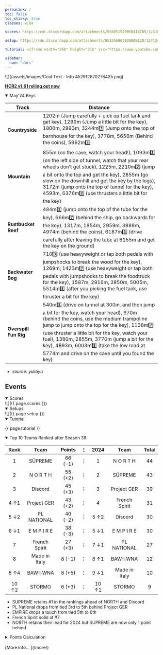 ```yaml
---
permalink: /
toc: false
toc_sticky: true
classes: wide

scores: https://cdn.discordapp.com/attachments/858851529058418765/1241011277212553226/IMG_5245.png?ex=6648a551&is=664753d1&hm=7becf5d7619c53a2b2598fa81d0d54bd6916e27bd37734743eeb1ef1091dd597&

setup: https://cdn.discordapp.com/attachments/851566907920089128/1241240649378824332/image0.jpg?ex=66497aef&is=6648296f&hm=22b73b1e7fe5eb17832f58e8cf55d5c5ee322e3a4a51a9fcbaab2d59672a0e3a&

tutorial: <iframe width="560" height="315" src="https://www.youtube.com/embed/_YFOrMYUIbw?si=3CREMibW_H_KdAoz&amp;start=230" title="YouTube video player" frameborder="0" allow="accelerometer; autoplay; clipboard-write; encrypted-media; gyroscope; picture-in-picture; web-share" referrerpolicy="strict-origin-when-cross-origin" allowfullscreen></iframe>

sidebar:
  nav: "docs"
---
```

![](/assets/images/Cool Text - Info 452912870276435.png)  

<!--
![](https://cdn.discordapp.com/attachments/806343355264401478/848994894865104896/cooltext385495335534000.png)  

<details  markdown="block">
  <summary>
    Table of contents
  </summary>
  {: .text-delta }
1. TOC
{:toc} 
</details> -->  

[**HCR2 v1.61 rolling out now**](https://fingersoft.com/news/2024/05/20/patch-notes-hcr2-v1-61-0/)


<details  markdown="block" open>
  <summary> 
   May'24 Keys
  </summary>  

Track | Distance 
-- | --  
**Countryside** | 1202m (Jump carefully + pick up fuel tank and get key), 1299m (Jump a little bit for the key), 1800m, 2993m, 3244m7️⃣ (Jump onto the top of barnhouse for the key), 3778m, 5656m (Behind the coins), 5992m3️⃣   
**Mountain** | 855m (on the cave, watch your head!), 1093m3️⃣ (on the left side of tunnel, watch that your rear wheels don’t get stuck), 1225m, 2210m7️⃣ (jump a bit onto the top and get the key), 2855m (go slow on the downhill and get the key by the logs), 3172m (jump onto the top of tunnel for the key), 4593m, 6376m3️⃣ (use thrusters a little bit for the key)  
**Rustbucket Reef** |  484m3️⃣ (jump onto the top of the tube for the key), 666m7️⃣ (behind the ship, go backwards for the key), 1317m, 1854m, 2959m, 3888m, 4974m (behind the coins), 6187m3️⃣ (drive carefully after leaving the tube at 6155m and get the key on the ground)  
**Backwater Bog** | 7103️⃣ (use heavyweight or tap both pedals with jumpshocks to break the wood for the key), 1269m, 1423m7️⃣ (use heavyweight or tap both pedals with jumpshocks to break the foodtruck for the key), 1587m, 2916m, 3850m, 5005m, 5514m3️⃣ (after you picking the fuel tank, use thruster a bit for the key)  
**Overspill Fun Rig** | 540m3️⃣ (drive on tunnel at 300m, and then jump a bit for the key, watch your head), 970m (behind the coins, use the medium trampoline jump to jump onto the top for the key), 1138m7️⃣ (use thruster a little bit for the key, watch your fuel), 1380m, 2855m, 3770m (jump a bit for the key), 4893m, 6003m3️⃣ (take the low road at 5774m and drive on the cave until you found the key)

- *source: yuliayu*
  
</details>  

## Events  

<details  markdown="block" open>
  <summary> 
   Scores
  </summary>
![]({{ page.scores }})  
</details>  


<details  markdown="block" open>
  <summary> 
   Setups
  </summary>
![]({{ page.setup }})  

</details>

<details  markdown="block" open>
  <summary> 
   Tutorial
  </summary>

{{ page.tutorial }}
&nbsp;
</details>


<details  markdown="block" open>
  <summary> 
   Top 10 Teams Ranked after Season 36
  </summary>

Rank | Team | Points |  ⋮  | 2024 | Team | Total  
:--: | :--: | :--: | :--: | :--: | :--: | :--:  
1 | SÜPREME | 66 (-1) |  ⋮  | 1 | N O R T H | 44  
2 | N O R T H | 55 (+2) |  ⋮  | 2 | SÜPREME | 43  
3 | Discord | 45 (+3) |  ⋮  | 3 | Project GER | 39  
4 ↑1 | Project GER | 43 (+2) |  ⋮  | 4 | French Spirit | 31  
5 ↓2 | PL NATIONAL | 40 (-2) |  ⋮  | 5  ↑2 | Discord | 30  
6 ↓1 | E M P I R E | 38 (-3) |  ⋮  | 5  ↓1 | E M P I R E | 30  
7 | French Spirit | 27 (+3) |  ⋮  | 7  ↓1 | PL NATIONAL | 27  
8 | Made in Italy | 8 (-1) |  ⋮  | 8  ↑1 | BAW💥WNA | 12  
8 ↑4 | BAW💥WNA | 8 (+5) |  ⋮  | 9  ↓1 | Made in Italy | 10  
10 ↑2 | STORMO | 6 (+3) |  ⋮  | 10  ↑1 | STORMO | 9  

- SUPREME retains #1 in the rankings ahead of NORTH and Discord
- PL National drops from tied 3rd to 5th behind Project GER
- EMPIRE drops a touch from tied 5th to 6th
- French Spirit solid at #7
- NORTH retains their lead for 2024 but SUPREME are now only 1 point behind  
  
<details markdown="block" >  
  <summary>  
      Points Calculation  
  </summary>  
  
{% capture notice-3 %}	
One season of ~15 matches is just not enough to determine the best HCR2 team.  So I came up with a simple method that takes into account placings from previous seasons.  This should provide a more stable and accurate ranking.  Teams do change over time, so I felt that placings in previous seasons should be less relevant as time passes by (this is not applied for the calendar year total where each prior month in the year is given the same number of points as the most recent season.)
- **Most recent season**: 1st=12 points, 2nd=11 points, 3rd=10 points, … 12th = 1 point
- **Previous season**: 1st=11 points, 2nd=10 points, 3rd=9points, … 11th = 1 point
- **Two seasons ago**: 1st=10 points, 2nd=9 points, 3rd=8points, … 10th = 1 point
I.e. reducing by 1 point the value of each placement for every previous season.  Accordingly, seasons played more than a year ago will not count.
	
In table format: Points awarded according to final placement in previous seasons, where 0 was the final ranks in the last full season,  -1 is one season before, etc. 
```
Season ┃  1  2  3  4  5  6  7  8  9 10 11 12
━━━━━━━╋━━━━━━━━━━━━━━━━━━━━━━━━━━━━━━━━━━━━━
   0   ┃ 12 11 10  9  8  7  6  5  4  3  2  1
  -1   ┃ 11 10  9  8  7  6  5  4  3  2  1
  -2   ┃ 10  9  8  7  6  5  4  3  2  1
  -3   ┃  9  8  7  6  5  4  3  2  1
  -4   ┃  8  7  6  5  4  3  2  1
  -5   ┃  7  6  5  4  3  2  1
  -6   ┃  6  5  4  3  2  1
  -7   ┃  5  4  3  2  1
  -8   ┃  4  3  2  1
  -9   ┃  3  2  1
  -10  ┃  2  1
  -11  ┃  1
```
{% endcapture %}

<div class="notice">{{ notice-3 | markdownify }}</div>

 </details>  
&nbsp;  
</details> 
[More Info… ](/more/)
